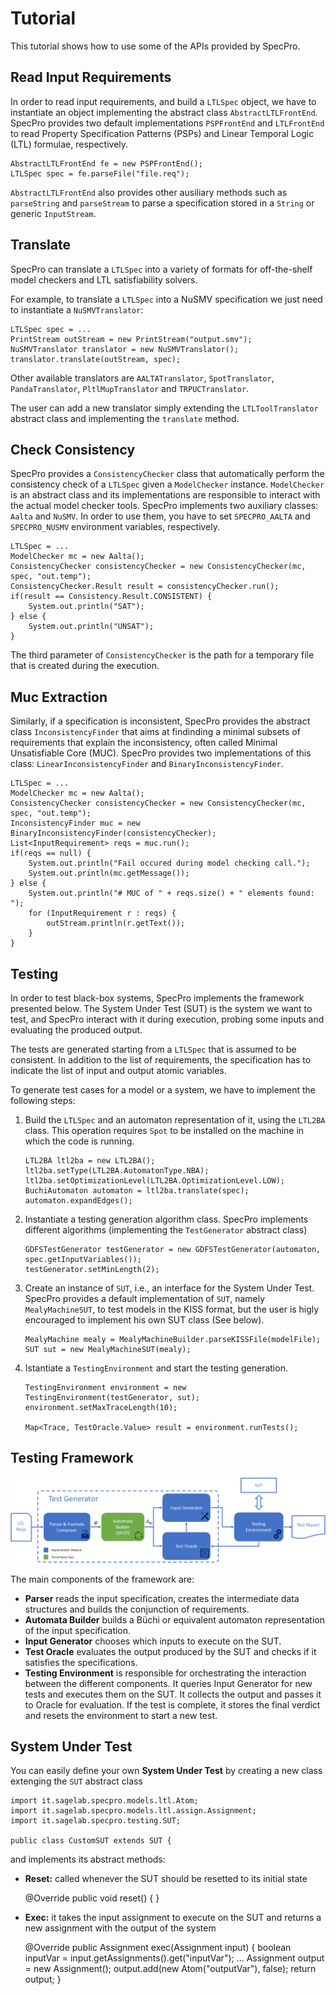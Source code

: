 # Tutorial

This tutorial shows how to use some of the APIs provided by SpecPro.

## Read Input Requirements

In order to read input requirements, and build a `LTLSpec` object, we have to instantiate an object 
implementing the abstract class `AbstractLTLFrontEnd`.
SpecPro provides two default implementations `PSPFrontEnd` and `LTLFrontEnd` to read Property Specification Patterns (PSPs)
and Linear Temporal Logic (LTL) formulae, respectively.

    AbstractLTLFrontEnd fe = new PSPFrontEnd();
    LTLSpec spec = fe.parseFile("file.req");
    
`AbstractLTLFrontEnd` also provides other ausiliary methods such as `parseString` and `parseStream` to parse a specification
stored in a `String` or generic `InputStream`.

## Translate
SpecPro can translate a `LTLSpec` into a variety of formats for off-the-shelf model checkers and LTL satisfiability solvers.

For example, to translate a `LTLSpec` into a NuSMV specification we just need to instantiate a `NuSMVTranslator`:

    LTLSpec spec = ...
    PrintStream outStream = new PrintStream("output.smv");
    NuSMVTranslator translator = new NuSMVTranslator();
    translator.translate(outStream, spec);
    
Other available translators are  `AALTATranslator`, `SpotTranslator`, `PandaTranslator`, `PltlMupTranslator` and `TRPUCTranslator`.  

The user can add a new translator simply extending the `LTLToolTranslator` abstract class and implementing the `translate` method.


## Check Consistency
SpecPro provides a `ConsistencyChecker` class that automatically perform the consistency check of a `LTLSpec` given a `ModelChecker` instance.
`ModelChecker` is an abstract class and its implementations are responsible to interact with the actual model checker tools.
SpecPro implements two auxiliary classes: `Aalta` and `NuSMV`. In order
 to use them, you have to set `SPECPRO_AALTA` and `SPECPRO_NUSMV` environment variables, respectively.

    LTLSpec = ...
    ModelChecker mc = new Aalta();
    ConsistencyChecker consistencyChecker = new ConsistencyChecker(mc, spec, "out.temp");
    ConsistencyChecker.Result result = consistencyChecker.run();
    if(result == Consistency.Result.CONSISTENT) {
        System.out.println("SAT");
    } else {
        System.out.println("UNSAT");
    }

The third parameter of `ConsistencyChecker` is the path for a temporary file that is created during
the execution.

## Muc Extraction
Similarly, if a specification is inconsistent, SpecPro provides the abstract class `InconsistencyFinder` that aims at 
findinding a minimal subsets of requirements that explain the inconsistency, often called Minimal Unsatisfiable Core (MUC).
SpecPro provides two implementations of this class: `LinearInconsistencyFinder` and `BinaryInconsistencyFinder`.

    LTLSpec = ...
    ModelChecker mc = new Aalta();
    ConsistencyChecker consistencyChecker = new ConsistencyChecker(mc, spec, "out.temp");
    InconsistencyFinder muc = new BinaryInconsistencyFinder(consistencyChecker);
    List<InputRequirement> reqs = muc.run();
    if(reqs == null) {
        System.out.println("Fail occured during model checking call.");
        System.out.println(mc.getMessage());
    } else {
        System.out.println("# MUC of " + reqs.size() + " elements found: ");
        for (InputRequirement r : reqs) {
            outStream.println(r.getText());
        }
    }

## Testing

In order to test black-box systems, SpecPro implements the framework presented below.
The System Under Test (SUT) is the system we want to test, and SpecPro interact with it during execution, probing some 
inputs and evaluating the produced output.

The tests are generated starting from a `LTLSpec` that is assumed to be consistent.
In addition to the list of requirements, the specification has to indicate the list
of input and output atomic variables.

To generate test cases for a model or a system, we have to implement the following steps:

1. Build the `LTLSpec` and an automaton representation of it, using the `LTL2BA` class.
This operation requires `Spot` to be installed on the machine in which the code is running.

       LTL2BA ltl2ba = new LTL2BA();
       ltl2ba.setType(LTL2BA.AutomatonType.NBA);
       ltl2ba.setOptimizationLevel(LTL2BA.OptimizationLevel.LOW);
       BuchiAutomaton automaton = ltl2ba.translate(spec);
       automaton.expandEdges();
       
2. Instantiate a testing generation algorithm class. SpecPro implements different algorithms 
    (implementing the `TestGenerator` abstract class)    

       GDFSTestGenerator testGenerator = new GDFSTestGenerator(automaton, spec.getInputVariables());
       testGenerator.setMinLength(2);
       
3. Create an instance of `SUT`, i.e., an interface for the System Under Test. SpecPro provides a default implementation
   of `SUT`, namely `MealyMachineSUT`, to test models in the KISS format, but the user is higly encouraged to implement his
   own SUT class (See below).
   
       MealyMachine mealy = MealyMachineBuilder.parseKISSFile(modelFile);
       SUT sut = new MealyMachineSUT(mealy);

4. Istantiate a `TestingEnvironment` and start the testing generation.

       TestingEnvironment environment = new TestingEnvironment(testGenerator, sut);
       environment.setMaxTraceLength(10);
       
       Map<Trace, TestOracle.Value> result = environment.runTests();


## Testing Framework

![framework](imgs/testing-framework.png)

The main components of the framework are:

- **Parser** reads the input specification, creates the intermediate data structures
and builds the conjunction of requirements.
- **Automata Builder** builds a Büchi or equivalent automaton representation of
the input specification.
- **Input Generator** chooses which inputs to execute on the SUT.
- **Test Oracle** evaluates the output produced by the SUT and checks if it satisfies the specifications.
- **Testing Environment** is responsible for orchestrating the interaction between the
different components. It queries Input Generator for new tests and executes them
on the SUT. It collects the output and passes it to Oracle for evaluation. If the
test is complete, it stores the final verdict and resets the environment to start a
new test.

## System Under Test

You can easily define your own **System Under Test** by creating a new class extenging the `SUT` abstract class

    import it.sagelab.specpro.models.ltl.Atom;
    import it.sagelab.specpro.models.ltl.assign.Assignment;
    import it.sagelab.specpro.testing.SUT;
    
    public class CustomSUT extends SUT {
    
and implements its abstract methods:
 
 - **Reset:** called whenever the SUT should be resetted to its initial state
 
     
    @Override
    public void reset() {
    }
    
 - **Exec:** it takes the input assignment to execute on the SUT and returns a new assignment with the output
 of the system
 
 
     @Override
     public Assignment exec(Assignment input) {
         boolean inputVar = input.getAssignments().get("inputVar");
         ...
         Assignment output = new Assignment();
         output.add(new Atom("outputVar"), false);
         return output;
     }






